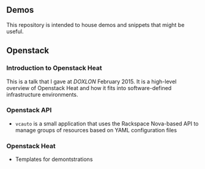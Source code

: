 ## Demos

This repository is intended to house demos and snippets that might be 
useful.

## Openstack

### Introduction to Openstack Heat

This is a talk that I gave at *DOXLON* February 2015. It is a high-level 
overview of Openstack Heat and how it fits into software-defined 
infrastructure environments.

### Openstack API

- `vcauto` is a small application that uses the Rackspace Nova-based API 
  to manage groups of resources based on YAML configuration files

### Openstack Heat

- Templates for demontstrations
